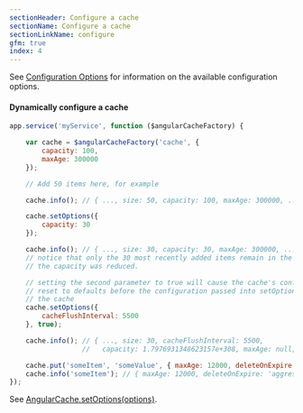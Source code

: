 ```yaml
---
sectionHeader: Configure a cache
sectionName: Configure a cache
sectionLinkName: configure
gfm: true
index: 4
---
```

See [Configuration Options](configuration.html) for information on the available configuration options.

#### Dynamically configure a cache
```javascript
app.service('myService', function ($angularCacheFactory) {

    var cache = $angularCacheFactory('cache', {
        capacity: 100,
        maxAge: 300000
    });

    // Add 50 items here, for example

    cache.info(); // { ..., size: 50, capacity: 100, maxAge: 300000, ... }

    cache.setOptions({
        capacity: 30
    });

    cache.info(); // { ..., size: 30, capacity: 30, maxAge: 300000, ... }
    // notice that only the 30 most recently added items remain in the cache because
    // the capacity was reduced.

    // setting the second parameter to true will cause the cache's configuration to be
    // reset to defaults before the configuration passed into setOptions() is applied to
    // the cache
    cache.setOptions({
        cacheFlushInterval: 5500
    }, true);

    cache.info(); // { ..., size: 30, cacheFlushInterval: 5500,
                  //   capacity: 1.7976931348623157e+308, maxAge: null, ... }

    cache.put('someItem', 'someValue', { maxAge: 12000, deleteOnExpire: 'aggressive' });
    cache.info('someItem'); // { maxAge: 12000, deleteOnExpire: 'aggressive', isExpired: false, ... }
});
```
See [AngularCache.setOptions(options)](api.html#cachesetoptions).